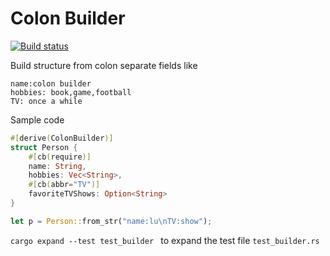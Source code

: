 
# Colon Builder

[![Build status](https://github.com/Celthi/ColonBuilder/actions/workflows/rust.yml/badge.svg)](https://github.com/Celthi/ColonBuilder/blob/main/.github/workflows/rust.yml)

Build structure from colon separate fields like
```
name:colon builder
hobbies: book,game,football
TV: once a while
```
Sample code
```rust
#[derive(ColonBuilder)]
struct Person {
    #[cb(require)]
    name: String,
    hobbies: Vec<String>,
    #[cb(abbr="TV")]
    favoriteTVShows: Option<String>
}

let p = Person::from_str("name:lu\nTV:show");

```


`cargo expand --test test_builder ` to expand the test file `test_builder.rs`


